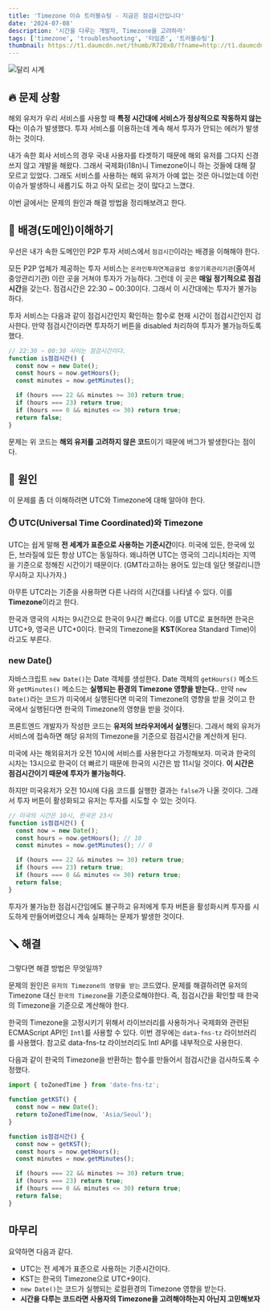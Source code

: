 ```yaml
---
title: 'Timezone 이슈 트러블슈팅 - 지금은 점검시간입니다'
date: '2024-07-08'
description: '시간을 다루는 개발자, Timezone을 고려하라'
tags: ['timezone', 'troubleshooting', '타임존', '트러블슈팅']
thumbnail: https://t1.daumcdn.net/thumb/R720x0/?fname=http://t1.daumcdn.net/brunch/service/user/4yJe/image/8QAi2OERgLwZSFisJIlXSuQSs7Q.jpg
---
```


<img src="https://t1.daumcdn.net/thumb/R720x0/?fname=http://t1.daumcdn.net/brunch/service/user/4yJe/image/8QAi2OERgLwZSFisJIlXSuQSs7Q.jpg" alt="달리 시계" />

## 🔥 문제 상황

해외 유저가 우리 서비스를 사용할 때 **특정 시간대에 서비스가 정상적으로 작동하지 않는다**는 이슈가 발생했다. 투자 서비스를 이용하는데 계속 해서 투자가 안되는 에러가 발생하는 것이다.

내가 속한 회사 서비스의 경우 국내 사용자를 타겟하기 때문에 해외 유저를 그다지 신경쓰지 않고 개발을 해왔다. 그래서 국제화(i18n)니 Timezone이니 하는 것들에 대해 잘 모르고 있었다. 그래도 서비스를 사용하는 해외 유저가 아예 없는 것은 아니었는데 이런 이슈가 발생하니 새롭기도 하고 아직 모르는 것이 많다고 느꼈다.

이번 글에서는 문제의 원인과 해결 방법을 정리해보려고 한다.

## 🌁 배경(도메인)이해하기

우선은 내가 속한 도메인인 P2P 투자 서비스에서 `점검시간`이라는 배경을 이해해야 한다.

모든 P2P 업체가 제공하는 투자 서비스는 `온라인투자연계금융업 중앙기록관리기관`(줄여서 중앙관리기관) 이란 곳을 거쳐야 투자가 가능하다. 그런데 이 곳은 **매일 정기적으로 점검시간**을 갖는다. 점검시간은 22:30 ~ 00:30이다. 그래서 이 시간대에는 투자가 불가능하다.

투자 서비스는 다음과 같이 점검시간인지 확인하는 함수로 현재 시간이 점검시간인지 검사한다. 만약 점검시간이라면 투자하기 버튼을 disabled 처리하여 투자가 불가능하도록 했다.

```js
// 22:30 ~ 00:30 사이는 점검시간이다.
function is점검시간() {
  const now = new Date();
  const hours = now.getHours();
  const minutes = now.getMinutes();

  if (hours === 22 && minutes >= 30) return true;
  if (hours === 23) return true;
  if (hours === 0 && minutes <= 30) return true;
  return false;
}
```

문제는 위 코드는 **해외 유저를 고려하지 않은 코드**이기 때문에 버그가 발생한다는 점이다.

## 🔎 원인

이 문제를 좀 더 이해하려면 UTC와 Timezone에 대해 알아야 한다.

### ⏱️ UTC(Universal Time Coordinated)와 Timezone

UTC는 쉽게 말해 **전 세계가 표준으로 사용하는 기준시간**이다. 미국에 있든, 한국에 있든, 브라질에 있든 항상 UTC는 동일하다. 왜냐하면 UTC는 영국의 그리니치라는 지역을 기준으로 정해진 시간이기 때문이다. (GMT라고하는 용어도 있는데 일단 헷갈리니깐 무시하고 지나가자.)

아무튼 UTC라는 기준을 사용하면 다른 나라의 시간대를 나타낼 수 있다. 이를 **Timezone**이라고 한다.

한국과 영국의 시차는 9시간으로 한국이 9시간 빠르다. 이를 UTC로 표현하면 한국은 UTC+9, 영국은 UTC+0이다. 한국의 Timezone을 **KST**(Korea Standard Time)이라고도 부른다.

### new Date()

자바스크립트 `new Date()`는 Date 객체를 생성한다. Date 객체의 `getHours()` 메소드와 `getMinutes()` 메소드는 **실행되는 환경의 Timezone 영향을 받는다.**. 만약 `new Date()`라는 코드가 미국에서 실행된다면 미국의 Timezone의 영향을 받을 것이고 한국에서 실행된다면 한국의 Timezone의 영향을 받을 것이다.

프론트엔드 개발자가 작성한 코드는 **유저의 브라우저에서 실행**된다. 그래서 해외 유저가 서비스에 접속하면 해당 유저의 Timezone을 기준으로 점검시간을 계산하게 된다.

미국에 사는 해외유저가 오전 10시에 서비스를 사용한다고 가정해보자. 미국과 한국의 시차는 13시으로 한국이 더 빠르기 때문에 한국의 시간은 밤 11시일 것이다. **이 시간은 점검시간이기 때문에 투자가 불가능하다.**

하지만 미국유저가 오전 10시에 다음 코드를 실행한 결과는 `false`가 나올 것이다. 그래서 투자 버튼이 활성화되고 유저는 투자를 시도할 수 있는 것이다.

```js
// 미국의 시간은 10시, 한국은 23시
function is점검시간() {
  const now = new Date();
  const hours = now.getHours(); // 10
  const minutes = now.getMinutes(); // 0

  if (hours === 22 && minutes >= 30) return true;
  if (hours === 23) return true;
  if (hours === 0 && minutes <= 30) return true;
  return false;
}
```

투자가 불가능한 점검시간임에도 불구하고 유저에게 투자 버튼을 활성화시켜 투자를 시도하게 만들어버렸으니 계속 실패하는 문제가 발생한 것이다.

## 🪛 해결

그렇다면 해결 방법은 무엇일까?

문제의 원인은 `유저의 Timezone의 영향을 받는` 코드였다. 문제를 해결하려면 유저의 Timezone 대신 `한국의 Timezone`을 기준으로해야한다. 즉, 점검시간을 확인할 때 한국의 Timezone을 기준으로 계산해야 한다.

한국의 Timezone을 고정시키기 위해서 라이브러리를 사용하거나 국제화와 관련된 ECMAScript API인 `Intl`를 사용할 수 있다. 이번 경우에는 `data-fns-tz` 라이브러리를 사용했다. 참고로 data-fns-tz 라이브러리도 Intl API를 내부적으로 사용한다.

다음과 같이 한국의 Timezone을 반환하는 함수를 만들어서 점검시간을 검사하도록 수정했다.

```js
import { toZonedTime } from 'date-fns-tz';

function getKST() {
  const now = new Date();
  return toZonedTime(now, 'Asia/Seoul');
}

function is점검시간() {
  const now = getKST();
  const hours = now.getHours();
  const minutes = now.getMinutes();

  if (hours === 22 && minutes >= 30) return true;
  if (hours === 23) return true;
  if (hours === 0 && minutes <= 30) return true;
  return false;
}
```

## 마무리

요약하면 다음과 같다.

- UTC는 전 세계가 표준으로 사용하는 기준시간이다.
- KST는 한국의 Timezone으로 UTC+9이다.
- `new Date()`는 코드가 실행되는 로컬환경의 Timezone 영향을 받는다.
- **시간을 다루는 코드라면 사용자의 Timezone을 고려해야하는지 아닌지 고민해보자**
